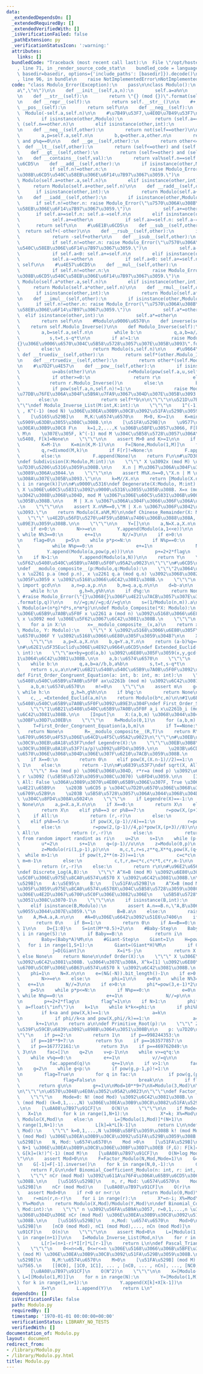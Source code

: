 ```yaml
---
data:
  _extendedDependsOn: []
  _extendedRequiredBy: []
  _extendedVerifiedWith: []
  _isVerificationFailed: false
  _pathExtension: py
  _verificationStatusIcon: ':warning:'
  attributes:
    links: []
  bundledCode: "Traceback (most recent call last):\n  File \"/opt/hostedtoolcache/Python/3.10.7/x64/lib/python3.10/site-packages/onlinejudge_verify/documentation/build.py\"\
    , line 71, in _render_source_code_stat\n    bundled_code = language.bundle(stat.path,\
    \ basedir=basedir, options={'include_paths': [basedir]}).decode()\n  File \"/opt/hostedtoolcache/Python/3.10.7/x64/lib/python3.10/site-packages/onlinejudge_verify/languages/python.py\"\
    , line 96, in bundle\n    raise NotImplementedError\nNotImplementedError\n"
  code: "class Modulo_Error(Exception):\n    pass\n\nclass Modulo():\n    __slots__=(\"\
    a\",\"n\")\n\n    def __init__(self,a,n):\n        self.a=a%n\n        self.n=n\n\
    \n    def __str__(self):\n        return \"{} (mod {})\".format(self.a,self.n)\n\
    \n    def __repr__(self):\n        return self.__str__()\n\n    #+,-\n    def\
    \ __pos__(self):\n        return self\n\n    def __neg__(self):\n        return\
    \  Modulo(-self.a,self.n)\n\n    #\u7B49\u53F7,\u4E0D\u7B49\u53F7\n    def __eq__(self,other):\n\
    \        if isinstance(other,Modulo):\n            return (self.a==other.a) and\
    \ (self.n==other.n)\n        elif isinstance(other,int):\n            return (self-other).a==0\n\
    \n    def __neq__(self,other):\n        return not(self==other)\n\n    def __le__(self,other):\n\
    \        a,p=self.a,self.n\n        b,q=other.a,other.n\n        return (a-b)%q==0\
    \ and p%q==0\n\n    def __ge__(self,other):\n        return other<=self\n\n  \
    \  def __lt__(self,other):\n        return (self<=other) and (self!=other)\n\n\
    \    def __gt__(self,other):\n        return (self>=other) and (self!=other)\n\
    \n    def __contains__(self,val):\n        return val%self.n==self.a\n\n    #\u52A0\
    \u6CD5\n    def __add__(self,other):\n        if isinstance(other,Modulo):\n \
    \           if self.n!=other.n:\n                raise Modulo_Error(\"\u7570\u306A\
    \u308B\u6CD5\u540C\u58EB\u306E\u6F14\u7B97\u3067\u3059.\")\n            return\
    \ Modulo(self.a+other.a,self.n)\n        elif isinstance(other,int):\n       \
    \     return Modulo(self.a+other,self.n)\n\n    def __radd__(self,other):\n  \
    \      if isinstance(other,int):\n            return Modulo(self.a+other,self.n)\n\
    \n    def __iadd__(self,other):\n        if isinstance(other,Modulo):\n      \
    \      if self.n!=other.n: raise Modulo_Error(\"\u7570\u306A\u308B\u6CD5\u540C\
    \u58EB\u306E\u6F14\u7B97\u3067\u3059.\")\n            self.a+=other.a\n      \
    \      if self.a>=self.n: self.a-=self.n\n        elif isinstance(other,int):\n\
    \            self.a+=other\n            if self.a>=self.n: self.a-=self.n\n  \
    \      return self\n\n    #\u6E1B\u6CD5\n    def __sub__(self,other):\n      \
    \  return self+(-other)\n\n    def __rsub__(self,other):\n        if isinstance(other,int):\n\
    \            return -self+other\n\n    def __isub__(self,other):\n        if isinstance(other,Modulo):\n\
    \            if self.n!=other.n: raise Modulo_Error(\"\u7570\u306A\u308B\u6CD5\
    \u540C\u58EB\u306E\u6F14\u7B97\u3067\u3059.\")\n            self.a-=other.a\n\
    \            if self.a<0: self.a+=self.n\n        elif isinstance(other,int):\n\
    \            self.a-=other\n            if self.a<0: self.a+=self.n\n        return\
    \ self\n\n    #\u4E57\u6CD5\n    def __mul__(self,other):\n        if isinstance(other,Modulo):\n\
    \            if self.n!=other.n:\n                raise Modulo_Error(\"\u7570\u306A\
    \u308B\u6CD5\u540C\u58EB\u306E\u6F14\u7B97\u3067\u3059.\")\n            return\
    \ Modulo(self.a*other.a,self.n)\n        elif isinstance(other,int):\n       \
    \     return Modulo(self.a*other,self.n)\n\n    def __rmul__(self,other):\n  \
    \      if isinstance(other,int):\n            return Modulo(self.a*other,self.n)\n\
    \n    def __imul__(self,other):\n        if isinstance(other,Modulo):\n      \
    \      if self.n!=other.n: raise Modulo_Error(\"\u7570\u306A\u308B\u6CD5\u540C\
    \u58EB\u306E\u6F14\u7B97\u3067\u3059.\")\n            self.a*=other.a\n      \
    \  elif isinstance(other,int):\n            self.a*=other\n        self.a%=self.n\n\
    \        return self\n\n    #Modulo\u9006\u6570\n    def inverse(self):\n    \
    \    return self.Modulo_Inverse()\n\n    def Modulo_Inverse(self):\n        s,t=1,0\n\
    \        a,b=self.a,self.n\n        while b:\n            q,a,b=a//b,b,a%b\n \
    \           s,t=t,s-q*t\n\n        if a!=1:\n            raise Modulo_Error(\"\
    {}\u306E\u9006\u6570\u304C\u5B58\u5728\u3057\u307E\u305B\u3093\".format(self))\n\
    \        else:\n            return Modulo(s,self.n)\n\n    #\u9664\u6CD5\n   \
    \ def __truediv__(self,other):\n        return self*(other.Modulo_Inverse())\n\
    \n    def __rtruediv__(self,other):\n        return other*(self.Modulo_Inverse())\n\
    \n    #\u7D2F\u4E57\n    def __pow__(self,other):\n        if isinstance(other,int):\n\
    \            u=abs(other)\n\n            r=Modulo(pow(self.a,u,self.n),self.n)\n\
    \            if other>=0:\n                return r\n            else:\n     \
    \           return r.Modulo_Inverse()\n        else:\n            b,n=other.a,other.n\n\
    \            if pow(self.a,n,self.n)!=1:\n                raise Modulo_Error(\"\
    \u77DB\u76FE\u306A\u304F\u5B9A\u7FA9\u3067\u304D\u307E\u305B\u3093.\")\n     \
    \       else:\n                return self**b\n\n\"\"\"\n\u521D\u7B49\u7684\n\"\
    \"\"\ndef Modulo_Inverse_List(M:int,K:int):\n    \"\"\"\n    1^(-1), 2^(-1), ...\
    \ , K^(-1) (mod N) \u306E\u30EA\u30B9\u30C8\u3092\u51FA\u529B\u3059\u308B.\n\n\
    \    [\u5165\u529B]\n    M,K:\u6574\u6570\n    M>0, K>=1\n    K=min(M-1,K) \u306B\
    \u5909\u63DB\u3055\u308C\u308B.\n\n    [\u51FA\u529B]\n    \u9577\u3055 K+1 \u306E\
    \u30EA\u30B9\u30C8 F\n    k=1,2,...,K \u306B\u5BFE\u3057\u3066, F[k]=k^(-1) mod\
    \ M\n    \u307E\u305F, k^(-1) mod M \u304C\u5B58\u5728\u3057\u306A\u3044\u5834\
    \u5408, F[k]=None\n    \"\"\"\n\n    assert M>0 and K>=1\n\n    if K==None:\n\
    \        K=M-1\n    K=min(K,M-1)\n\n    F=[None,Modulo(1,M)]\n    for k in range(2,K+1):\n\
    \        q,r=divmod(M,k)\n        if F[r]!=None:\n            F.append(-q*F[r])\n\
    \        else:\n            F.append(None)\n    return F\n\n#\u7D30\u5206\u5316\
    \ndef Subdivision(X:Modulo,M:int):\n    \"\"\" X \u3092x (mod M) \u306E\u5F62\u306B\
    \u7D30\u5206\u5316\u3059\u308B.\n\n    X.n | M\u3067\u306A\u304F\u3066\u306F\u306A\
    \u3089\u306A\u3044.\n    \"\"\"\n\n    assert M%X.n==0,\"X.n | M \u3067\u306F\u3042\
    \u308A\u307E\u305B\u3093.\"\n\n    k=M//X.n\n    return [Modulo(X.n*i+X.a,M) for\
    \ i in range(k)]\n\n#\u9000\u5316\ndef Degenerate(X:Modulo, M:int):\n    \"\"\"\
    \ X \u306E\u60C5\u5831\u3092\u9000\u5316\u3055\u305B\u308B. X=x (mod N) \u3067\
    \u3042\u308B\u3068\u304D, mod M \u3067\u306E\u60C5\u5831\u306B\u9000\u5316\u3055\
    \u305B\u308B.\n\n    M | X.n \u3067\u306A\u304F\u3066\u306F\u306A\u3089\u306A\u3044\
    .\n    \"\"\"\n\n    assert X.n%M==0,\"M | X.n \u3067\u306F\u3042\u308A\u307E\u305B\
    \u3093.\"\n    return Modulo(X.a%M,M)\n\ndef Chinese_Remainder(X: Modulo):\n \
    \   \"\"\" \u4E2D\u56FD\u5270\u4F59\u5B9A\u7406\u306B\u3088\u308A, X\u3092\u5206\
    \u89E3\u3059\u308B.\n\n    \"\"\"\n\n    Y=[]\n\n    a,N=X.a,X.n\n    e=(N&(-N)).bit_length()-1\n\
    \    if e>0:\n        N>>=e\n        Y.append(Modulo(a,1<<e))\n\n    e=0\n   \
    \ while N%3==0:\n        e+=1\n        N//=3\n\n    if e>0:\n        Y.append(Modulo(a,pow(3,e)))\n\
    \n    flag=0\n    p=5\n    while p*p<=N:\n        if N%p==0:\n            e=0\n\
    \            while N%p==0:\n                e+=1\n                N//=p\n\n  \
    \          Y.append(Modulo(a,pow(p,e)))\n\n        p+=2+2*flag\n        flag^=1\n\
    \n    if N>1:\n        Y.append(Modulo(a,N))\n\n    return Y\n    \n\"\"\"\n\u7DDA\
    \u5F62\u5408\u540C\u65B9\u7A0B\u5F0F\u95A2\u9023\n\"\"\"\n#\u6CD5\u306E\u5408\u6210\
    \ndef __modulo_composite__(p:Modulo,q:Modulo):\n    \"\"\"2\u3064\u306E\u7B49\u5F0F\
    \ x \u2261 p.a (mod p.n), x \u2261 q.a (mod q.n) \u3092\u3068\u3082\u306B\u6E80\
    \u305F\u3059 x \u3092\u5168\u3066\u6C42\u3081\u308B.\n    \"\"\"\n    from math\
    \ import gcd\n\n    a,n=p.a,p.n\n    b,m=q.a,q.n\n\n    d=b-a\n\n    g,h=n,m\n\
    \    while h:\n        g,h=h,g%h\n\n    if d%g:\n        return None\n       \
    \ #raise Modulo_Error(\"{}\u3068{}\u306F\u4E21\u7ACB\u3057\u307E\u305B\u3093.\"\
    .format(p,q))\n\n    n//=g;m//=g;d//=g\n\n    s=(1/Modulo(n,m)).a\n\n    return\
    \ Modulo(a+(n*g)*d*s,n*m*g)\n\ndef Modulo_Composite(*X: Modulo):\n    \"\"\" N\u500B\
    \u306E\u65B9\u7A0B\u5F0F x \u2261 a (mod n) \u3092\u5168\u3066\u6E80\u305F\u3059\
    \ x \u3092 mod \u306E\u5F62\u3067\u6C42\u3081\u308B.\n    \"\"\"\n    x=Modulo(0,1)\n\
    \    for a in X:\n        x=__modulo_composite__(x,a)\n    return x\n\ndef Is_Included(X:\
    \ Modulo, Y: Modulo):\n    \"\"\" X \u3092\u5168\u3066\u6E80\u305F\u3059\u6574\
    \u6570\u306F Y \u3092\u5168\u3066\u6E80\u305F\u3059\u304B?\n\n    X,Y: Modulo\n\
    \    \"\"\"\n    a,p=X.a,X.n\n    b,q=Y.a,Y.n\n    return (a-b)%q==0 and p%q==0\n\
    \n#\u62E1\u5F35Euclid\u306E\u4E92\u9664\u6CD5\ndef Extended_Euclid(a: int, b:\
    \ int):\n    \"\"\"ax+by=gcd(a,b) \u3092\u6E80\u305F\u3059(x,y,gcd(a,b))\u3092\
    1\u3064\u6C42\u3081\u308B.\n\n    a,b:\u6574\u6570\n    \"\"\"\n    s,t,u,v=1,0,0,1\n\
    \    while b:\n        q,a,b=a//b,b,a%b\n        s,t=t,s-q*t\n        u,v=v,u-q*v\n\
    \    return s,u,a\n\n#1\u6B21\u5408\u540C\u65B9\u7A0B\u5F0F\u3092\u89E3\u304F\n\
    def First_Order_Congruent_Equation(a: int, b: int, m: int):\n    \"\"\"1\u6B21\
    \u5408\u540C\u65B9\u7A0B\u5F0F ax\u2261b (mod m) \u3092\u6C42\u3081\u308B.\n\n\
    \    a,b,m:\u6574\u6570\n    m!=0\n    \"\"\"\n    assert m\n    g=a;h=m\n   \
    \ while h:\n        g,h=h,g%h\n\n    if b%g:\n        return None\n\n    a,b,m=a//g,b//g,m//g\n\
    \    c,_,_=Extended_Euclid(a,m)\n    return Modulo(b*c,m)\n\n#1\u6B21\u9023\u7ACB\
    \u5408\u540C\u65B9\u7A0B\u5F0F\u3092\u89E3\u304F\ndef First_Order_Simultaneous_Congruent_Equation(*X):\n\
    \    \"\"\"1\u6B21\u5408\u540C\u65B9\u7A0B\u5F0F a_i x\u2261b_i (mod m_i) \u3092\
    \u6C42\u3081\u308B.\n\n    [Input]\n    X:(a,b,m) \u3068\u3044\u3046\u5F62\u306E\
    \u30BF\u30D7\u30EB\n    \"\"\"\n    R=Modulo(0,1)\n    for (a,b,m) in X:\n   \
    \     T=First_Order_Congruent_Equation(a,b,m)\n        if T==None:\n         \
    \   return None\n        R=__modulo_composite__(R,T)\n    return R\n\n\"\"\"\n\
    \u6709\u9650\u4F53\u306E\u64CD\u4F5C\u95A2\u9023\n\"\"\"\n#\u30EB\u30B8\u30E3\u30F3\
    \u30C9\u30EB\u8A18\u53F7\ndef Legendre(X):\n    \"\"\"\u30EB\u30B8\u30E3\u30F3\
    \u30C9\u30EB\u8A18\u53F7(a/p)\u3092\u8FD4\u3059.\n\n    \u203B\u6CD5\u304C\u7D20\
    \u6570\u306E\u3068\u304D\u306E\u307F\u6210\u7ACB\u3059\u308B.\n    \"\"\"\n\n\
    \    if X==0:\n        return 0\n    elif pow(X,(X.n-1)//2)==1:\n        return\
    \ 1\n    else:\n        return -1\n\n#\u6839\u53F7\ndef sqrt(X, All=False):\n\
    \    \"\"\" X=a (mod p) \u306E\u3068\u304D, r*r=a (mod p) \u3092\u6E80\u305F\u3059\
    \ r \u3092 (\u5B58\u5728\u3059\u308C\u3070) \u8FD4\u3059.\n\n    [Input]\n   \
    \ All: False \u306A\u3089\u3070\u4E00\u65B9\u306E\u307F, True \u306A\u3089\u3070\
    \u4E21\u65B9\n    \u203B \u6CD5 p \u304C\u7D20\u6570\u306E\u3068\u304D\u306E\u307F\
    \u6709\u52B9\n    \u203B \u5B58\u5728\u3057\u306A\u3044\u3068\u304D\u306F None\
    \ \u304C\u8FD4\u308A\u5024\n    \"\"\"\n    if Legendre(X)==-1:\n        return\
    \ None\n\n    a,p=X.a,X.n\n\n    if X==0:\n        return X\n    elif p==2:\n\
    \        return X\n    elif p%8==3 or p%8==7:\n        r=pow(X,(p+1)//4)\n   \
    \     if All:\n            return (r,-r)\n        else:\n            return r\n\
    \    elif p%8==5:\n        if pow(X,(p-1)//4)==1:\n            r=pow(X,(p+3)//8)\n\
    \        else:\n            r=pow(2,(p-1)//4,p)*pow(X,(p+3)//8)\n\n        if\
    \ All:\n            return (r,-r)\n        else:\n            return r\n\n   \
    \ from random import randint as ri\n    u=2\n    s=1\n    while (p-1)%(2*u)==0:\n\
    \        u*=2\n        s+=1\n    q=(p-1)//u\n\n    z=Modulo(0,p)\n    while pow(z,(p-1)//2)!=-1:\n\
    \        z=Modulo(ri(1,p-1),p)\n\n    m,c,t,r=s,z**q,X**q,pow(X,(q+1)//2)\n  \
    \  while m>1:\n        if pow(t,2**(m-2))==1:\n            c=c*c\n           \
    \ m=m-1\n        else:\n            c,t,r,m=c*c,c*c*t,c*r,m-1\n\n    if All:\n\
    \        return (r,-r)\n    else:\n        return r\n\n#\u96E2\u6563\u5BFE\u6570\
    \ndef Discrete_Log(A,B):\n    \"\"\" A^X=B (mod M) \u3092\u6E80\u305F\u3059\u6700\
    \u5C0F\u306E\u975E\u8CA0\u6574\u6570 X \u3092\u6C42\u3081\u308B.\n\n    [\u5165\
    \u529B]\n    A:\u5E95\n    B:\n    [\u51FA\u529B]\n    A^X=B (mod M)\u3092\u6E80\
    \u305F\u3059\u975E\u8CA0\u6574\u6570X\u304C\u5B58\u5728\u3059\u308C\u3070\u305D\
    \u306E\u4E2D\u3067\u6700\u5C0F\u306E\u3082\u306E\n    \u5B58\u5728\u3057\u306A\
    \u3051\u308C\u3070-1\n    \"\"\"\n\n    if isinstance(B,int):\n        B%=A.n\n\
    \    elif isinstance(B,Modulo):\n        assert A.n==B.n,\"A,B\u306E\u6CD5\u304C\
    \u9055\u3044\u307E\u3059.\"\n        B=B.a\n    else:\n        raise TypeError\n\
    \n    A,M=A.a,A.n\n\n    #A=0\u306E\u6642\u3092\u51E6\u7406\n    if M==1:\n  \
    \      return 0\n    if B==1:\n        return 0\n    if A==B==0:\n        return\
    \ 1\n\n    D={1:0}\n    S=int(M**0.5)+2\n\n    #Baby-Step\n    Baby=1\n    for\
    \ i in range(S):\n        if Baby==B:\n            return i\n        D[(Baby*B)%M]=i\n\
    \        Baby=(Baby*A)%M\n\n    #Giant-Step\n    Giant=1\n    H=pow(A,S,M)\n \
    \   for i in range(1,S+1):\n        Giant=(Giant*H)%M\n        if Giant in D:\n\
    \            j=D[Giant]\n            X=i*S-j\n            return X if pow(A,X,M)==B\
    \ else None\n    return None\n\ndef Order(X):\n    \"\"\" X \u306E\u4F4D\u6570\
    \u3092\u6C42\u3081\u308B. \u3064\u307E\u308A, X^k=[1] \u3092\u6E80\u305F\u3059\
    \u6700\u5C0F\u306E\u6B63\u6574\u6570 k \u3092\u6C42\u3081\u308B.\n    \"\"\"\n\
    \    phi=1\n    N=X.n\n\n    e=(N&(-N)).bit_length()-1\n    if e>0:\n        phi=1<<(e-1)\n\
    \        N>>=e\n    else:\n        phi=1\n\n    e=0\n    while N%3==0:\n     \
    \   e+=1\n        N//=3\n\n    if e>0:\n        phi*=pow(3,e-1)*2\n\n    flag=0\n\
    \    p=5\n    while p*p<=N:\n        if N%p==0:\n            e=0\n           \
    \ while N%p==0:\n                e+=1\n                N//=p\n\n            phi*=pow(p,e-1)*(p-1)\n\
    \n        p+=2+2*flag\n        flag^=1\n\n    if N>1:\n        phi*=N-1\n\n  \
    \  a=float(\"inf\")\n    k=1\n    while k*k<=phi:\n        if phi%k==0:\n    \
    \        if k<a and pow(X,k)==1:\n                a=k\n                break\n\
    \n            if phi//k<a and pow(X,phi//k)==1:\n                a=phi//k\n  \
    \      k+=1\n\n    return a\n\ndef Primitive_Root(p):\n    \"\"\" Z/pZ \u4E0A\u306E\
    \u539F\u59CB\u6839\u3092\u898B\u3064\u3051\u308B\n\n    p: \u7D20\u6570\n    \"\
    \"\"\n    if p==2:\n        return 1\n    if p==998244353:\n        return 3\n\
    \    if p==10**9+7:\n        return 5\n    if p==163577857:\n        return 23\n\
    \    if p==167772161:\n        return 3\n    if p==469762049:\n        return\
    \ 3\n\n    fac=[]\n    q=2\n    v=p-1\n\n    while v>=q*q:\n        e=0\n    \
    \    while v%q==0:\n            e+=1\n            v//=q\n\n        if e>0:\n \
    \           fac.append(q)\n        q+=1\n\n    if v>1:\n        fac.append(v)\n\
    \n    g=2\n    while g<p:\n        if pow(g,p-1,p)!=1:\n            return None\n\
    \n        flag=True\n        for q in fac:\n            if pow(g,(p-1)//q,p)==1:\n\
    \                flag=False\n                break\n\n        if flag:\n     \
    \       return g\n\n        g+=1\n\nMod=10**9+7\nX=Modulo(3,Mod)\nY=Modulo(193,Mod)\n\
    \n\"\"\"\n\u6570\u3048\u4E0A\u3052\u95A2\u9023\n\"\"\"\ndef Factor_Modulo(N,Mod,Mode=0):\n\
    \    \"\"\"\n    Mode=0: N! (mod Mod) \u3092\u6C42\u3081\u308B.\n    Mode=1: k!\
    \ (mod Mod) (k=0,1,...,N) \u306E\u30EA\u30B9\u30C8\u3082\u51FA\u529B\u3059\u308B\
    .\n\n    [\u8A08\u7B97\u91CF]\n    O(N)\n    \"\"\"\n\n    if Mode==0:\n     \
    \   X=1\n        for k in range(1,N+1):\n            X*=k; X%=Mod\n        return\
    \ Modulo(X,Mod)\n    else:\n        L=[Modulo(1,Mod)]*(N+1)\n        for k in\
    \ range(1,N+1):\n            L[k]=k*L[k-1]\n        return L\n\ndef Factor_Modulo_with_Inverse(N,\
    \ Mod):\n    \"\"\" k=0,1,...,N \u306B\u5BFE\u3059\u308B k! (mod Mod) \u3068 (k!)^(-1)\
    \ (mod Mod) \u306E\u30EA\u30B9\u30C8\u3092\u51FA\u529B\u3059\u308B.\n\n    [\u5165\
    \u529B]\n    N, Mod: \u6574\u6570\n    Mod >0\n    [\u51FA\u529B]\n    \u9577\u3055\
    \ N+1 \u306E\u30EA\u30B9\u30C8\u306E\u30BF\u30D7\u30EB (F,G): F[k]=k! (mod M),\
    \ G[k]=(k!)^(-1) (mod M)\n    [\u8A08\u7B97\u91CF]\n    O(N+log Mod)\n    \"\"\
    \"\n\n    assert Mod>0\n\n    F=Factor_Modulo(N,Mod,Mode=1)\n    G=[0]*(N+1)\n\
    \n    G[-1]=F[-1].inverse()\n    for k in range(N,0,-1):\n        G[k-1]=k*G[k]\n\
    \    return F,G\n\ndef Binomial_Coefficient_Modulo(n: int, r: int, Mod:int):\n\
    \    \"\"\" nCr (mod Mod) \u3092\u611A\u76F4\u306A\u65B9\u6CD5\u3067\u6C42\u3081\
    \u308B.\n\n    [\u5165\u529B]\n    n, r, Mod: \u6574\u6570\n    Mod>0\n    [\u51FA\
    \u529B]\n    nCr (mod Mod)\n    [\u8A08\u7B97\u91CF]\n    O(r)\n    \"\"\"\n \
    \   assert Mod>0\n    if r<0 or n<r:\n        return Modulo(0,Mod)\n\n    X=Y=1\n\
    \n    r=min(r,n-r)\n    for i in range(r):\n        X*=n-i; X%=Mod\n        Y*=r-i;\
    \ Y%=Mod\n    return Modulo(X,Mod)/Modulo(Y,Mod)\n\ndef Binomial_Coefficient_Modulo_List(n:int,\
    \ Mod:int):\n    \"\"\" n \u3092\u56FA\u5B9A\u3057, r=0,1,...,n \u3068\u3057\u305F\
    \u3068\u304D\u306E nCr (mod Mod) \u306E\u30EA\u30B9\u30C8\u3092\u51FA\u529B\u3059\
    \u308B.\n\n    [\u5165\u529B]\n    n,Mod: \u6574\u6570\n    Mod>0\n    [\u51FA\
    \u529B]\n    [nC0 (mod Mod), nC1 (mod Mod),..., nCn (mod Mod)]\n    [\u8A08\u7B97\
    \u91CF]\n    O(n)\n    \"\"\"\n\n    assert Mod>0\n    L=[Modulo(1,Mod) for _\
    \ in range(n+1)]\n\n    I=Modulo_Inverse_List(Mod,n)\n    for r in range(1,n+1):\n\
    \        L[r]=(n+1-r)*I[r]*L[r-1]\n    return L\n\ndef Pascal_Triangle(N,M):\n\
    \    \"\"\"\n    0<=n<=N, 0<=r<=n \u306E\u5168\u3066\u306B\u5BFE\u3057\u3066 nCr\
    \ (mod M) \u306E\u30EA\u30B9\u30C8\u3092\u51FA\u529B\u3059\u308B.\n\n    [\u5165\
    \u529B]\n    N,M:\u6574\u6570\n    M>0\n    [\u51FA\u529B] (mod M) \u3092\u7701\
    \u7565.\n    [[0C0], [1C0, 1C1], ... , [nC0, ... , nCn], ..., [NC0, ..., NCN]]\n\
    \    [\u8A08\u7B97\u91CF]\n    O(N^2)\n    \"\"\"\n\n    X=[Modulo(1,M)]\n   \
    \ L=[[Modulo(1,M)]]\n    for n in range(N):\n        Y=[Modulo(1,M)]\n       \
    \ for k in range(1,n+1):\n            Y.append(X[k]+X[k-1])\n        Y.append(Modulo(1,M))\n\
    \        X=Y\n        L.append(Y)\n    return L\n"
  dependsOn: []
  isVerificationFile: false
  path: Modulo.py
  requiredBy: []
  timestamp: '1970-01-01 00:00:00+00:00'
  verificationStatus: LIBRARY_NO_TESTS
  verifiedWith: []
documentation_of: Modulo.py
layout: document
redirect_from:
- /library/Modulo.py
- /library/Modulo.py.html
title: Modulo.py
---
```

